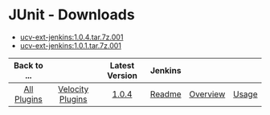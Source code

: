 
# JUnit - Downloads

- [ucv-ext-jenkins:1.0.4.tar.7z.001](https://raw.githubusercontent.com/UrbanCode/IBM-UCV-PLUGINS/main/files/ucv-ext-jenkins/ucv-ext-jenkins:1.0.4.tar.7z.001)
- [ucv-ext-jenkins:1.0.1.tar.7z.001](https://raw.githubusercontent.com/UrbanCode/IBM-UCV-PLUGINS/main/files/ucv-ext-jenkins/ucv-ext-jenkins:1.0.1.tar.7z.001)

|Back to ...||Latest Version|Jenkins |||
| :---: | :---: | :---: | :---: | :---: | :---: |
|[All Plugins](../../index.md)|[Velocity Plugins](../README.md)|[1.0.4](https://raw.githubusercontent.com/UrbanCode/IBM-UCV-PLUGINS/main/files/ucv-ext-jenkins/ucv-ext-jenkins:1.0.4.tar.7z.001)|[Readme](README.md)|[Overview](overview.md)|[Usage](usage.md)|
